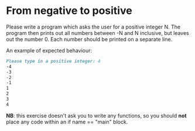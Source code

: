 
# From negative to positive

Please write a program which asks the user for a positive integer N. The program then prints out all numbers between -N and N inclusive, but leaves out the number 0. Each number should be printed on a separate line.

An example of expected behaviour:

```markdown
Please type in a positive integer: 4
-4
-3
-2
-1
1
2
3
4
```

**NB**: this exercise doesn't ask you to write any functions, so you should **not** place any code within an if name == "main" block.
